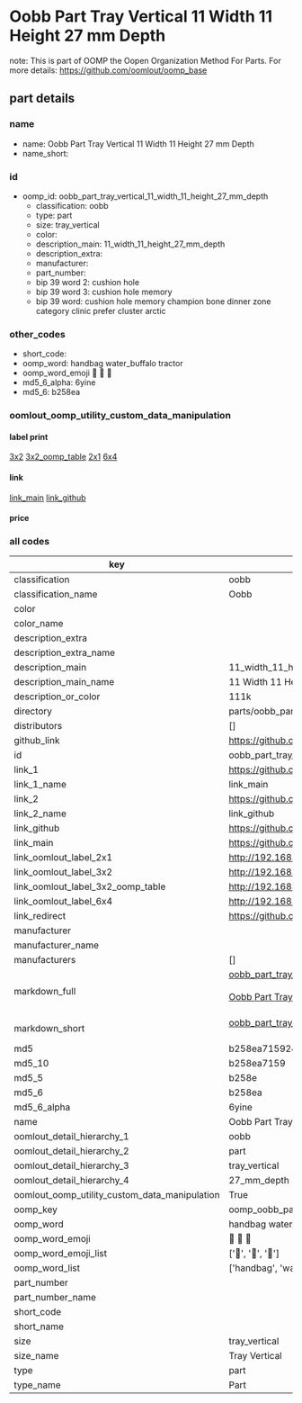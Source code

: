 # Oobb Part Tray Vertical 11 Width 11 Height 27 mm Depth  

note: This is part of OOMP the Oopen Organization Method For Parts. For more details: https://github.com/oomlout/oomp_base

##  part details
  







### name
* name: Oobb Part Tray Vertical 11 Width 11 Height 27 mm Depth
* name_short: 
### id
* oomp_id: oobb_part_tray_vertical_11_width_11_height_27_mm_depth
  * classification: oobb
  * type: part
  * size: tray_vertical
  * color: 
  * description_main: 11_width_11_height_27_mm_depth
  * description_extra: 
  * manufacturer: 
  * part_number: 
  * bip 39 word 2: cushion hole
  * bip 39 word 3: cushion hole memory
  * bip 39 word: cushion hole memory champion bone dinner zone category clinic prefer cluster arctic

### other_codes
* short_code: 
* oomp_word: handbag water_buffalo tractor
* oomp_word_emoji :handbag: :water_buffalo: :tractor:
* md5_6_alpha: 6yine
* md5_6: b258ea






### oomlout_oomp_utility_custom_data_manipulation
#### label print
[3x2](http://192.168.1.245:1112/?label=oomp%206yine)
[3x2_oomp_table](http://192.168.1.108:1112/?label=oomp%206yine)
[2x1](http://192.168.1.242:1112/?label=oomp%206yine)
[6x4](http://192.168.1.55:1112/?label=oomp%206yine)    

#### link

[link_main](https://github.com/oomlout/oomlout_oomp_version_1_messy/tree/main/parts/oobb_part_tray_vertical_11_width_11_height_27_mm_depth) [link_github](https://github.com/oomlout/oomlout_oomp_version_1_messy/tree/main/parts/oobb_part_tray_vertical_11_width_11_height_27_mm_depth)                             

#### price







### all codes 
| key | value |  
| --- | --- |  
| classification | oobb |  
| classification_name | Oobb |  
| color |  |  
| color_name |  |  
| description_extra |  |  
| description_extra_name |  |  
| description_main | 11_width_11_height_27_mm_depth |  
| description_main_name | 11 Width 11 Height 27 mm Depth |  
| description_or_color | 111k |  
| directory | parts/oobb_part_tray_vertical_11_width_11_height_27_mm_depth |  
| distributors | [] |  
| github_link | https://github.com/oomlout/oomlout_oomp_part_src/tree/main/parts/oobb_part_tray_vertical_11_width_11_height_27_mm_depth |  
| id | oobb_part_tray_vertical_11_width_11_height_27_mm_depth |  
| link_1 | https://github.com/oomlout/oomlout_oomp_version_1_messy/tree/main/parts/oobb_part_tray_vertical_11_width_11_height_27_mm_depth |  
| link_1_name | link_main |  
| link_2 | https://github.com/oomlout/oomlout_oomp_version_1_messy/tree/main/parts/oobb_part_tray_vertical_11_width_11_height_27_mm_depth |  
| link_2_name | link_github |  
| link_github | https://github.com/oomlout/oomlout_oomp_version_1_messy/tree/main/parts/oobb_part_tray_vertical_11_width_11_height_27_mm_depth |  
| link_main | https://github.com/oomlout/oomlout_oomp_version_1_messy/tree/main/parts/oobb_part_tray_vertical_11_width_11_height_27_mm_depth |  
| link_oomlout_label_2x1 | http://192.168.1.242:1112/?label=oomp%206yine |  
| link_oomlout_label_3x2 | http://192.168.1.245:1112/?label=oomp%206yine |  
| link_oomlout_label_3x2_oomp_table | http://192.168.1.108:1112/?label=oomp%206yine |  
| link_oomlout_label_6x4 | http://192.168.1.55:1112/?label=oomp%206yine |  
| link_redirect | https://github.com/oomlout/oomlout_oomp_version_1_messy/tree/main/parts/oobb_part_tray_vertical_11_width_11_height_27_mm_depth |  
| manufacturer |  |  
| manufacturer_name |  |  
| manufacturers | [] |  
| markdown_full | [oobb_part_tray_vertical_11_width_11_height_27_mm_depth](none)<br>[](none)<br>[Oobb Part Tray Vertical 11 Width 11 Height 27 Mm Depth](none)<br><br> |  
| markdown_short | [oobb_part_tray_vertical_11_width_11_height_27_mm_depth](none)<br><br> |  
| md5 | b258ea7159243ff8f90ca26115db29b3 |  
| md5_10 | b258ea7159 |  
| md5_5 | b258e |  
| md5_6 | b258ea |  
| md5_6_alpha | 6yine |  
| name | Oobb Part Tray Vertical 11 Width 11 Height 27 mm Depth |  
| oomlout_detail_hierarchy_1 | oobb |  
| oomlout_detail_hierarchy_2 | part |  
| oomlout_detail_hierarchy_3 | tray_vertical |  
| oomlout_detail_hierarchy_4 | 27_mm_depth |  
| oomlout_oomp_utility_custom_data_manipulation | True |  
| oomp_key | oomp_oobb_part_tray_vertical_11_width_11_height_27_mm_depth |  
| oomp_word | handbag water_buffalo tractor |  
| oomp_word_emoji | :handbag: :water_buffalo: :tractor: |  
| oomp_word_emoji_list | [':handbag:', ':water_buffalo:', ':tractor:'] |  
| oomp_word_list | ['handbag', 'water_buffalo', 'tractor'] |  
| part_number |  |  
| part_number_name |  |  
| short_code |  |  
| short_name |  |  
| size | tray_vertical |  
| size_name | Tray Vertical |  
| type | part |  
| type_name | Part |  
